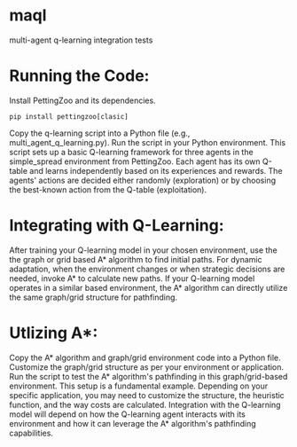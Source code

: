 # maql
 multi-agent q-learning integration tests


# Running the Code:
Install PettingZoo and its dependencies.

```
pip install pettingzoo[clasic]
```

Copy the q-learning script into a Python file (e.g., multi_agent_q_learning.py).
Run the script in your Python environment.
This script sets up a basic Q-learning framework for three agents in the simple_spread environment from PettingZoo. Each agent has its own Q-table and learns independently based on its experiences and rewards. The agents' actions are decided either randomly (exploration) or by choosing the best-known action from the Q-table (exploitation).


# Integrating with Q-Learning:
After training your Q-learning model in your chosen environment, use the the graph or grid based A* algorithm to find initial paths.
For dynamic adaptation, when the environment changes or when strategic decisions are needed, invoke A* to calculate new paths.
If your Q-learning model operates in a similar based environment, the A* algorithm can directly utilize the same graph/grid structure for pathfinding.

# Utlizing A*:
Copy the A* algorithm and graph/grid environment code into a Python file.
Customize the graph/grid structure as per your environment or application.
Run the script to test the A* algorithm's pathfinding in this graph/grid-based environment.
This setup is a fundamental example. Depending on your specific application, you may need to customize the structure, the heuristic function, and the way costs are calculated. 
Integration with the Q-learning model will depend on how the Q-learning agent interacts with its environment and how it can leverage the A* algorithm's pathfinding capabilities.
